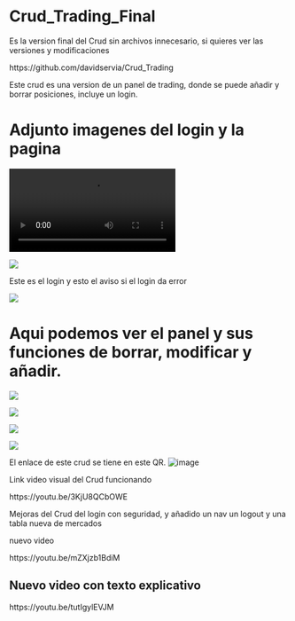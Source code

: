 # Crud_Trading_Final
<p>Es la version final del Crud sin archivos innecesario, si quieres ver las versiones y modificaciones</p>
<p>https://github.com/davidservia/Crud_Trading</p>
<p>Este crud es una version de un panel de trading, donde se puede añadir y borrar posiciones, incluye un login.</p>
<h1>Adjunto imagenes del login y la pagina</h1>
<video src="https://youtu.be/3KjU8QCbOWE"></video>
<p><img src="https://user-images.githubusercontent.com/91873325/155395861-b5cf15d5-39fa-4119-8902-ed736acf3263.JPG"></p>
<p> Este es el login y esto el aviso si el login da error</p>
<p><img src="https://user-images.githubusercontent.com/91873325/155395943-03324dbe-7188-4719-8884-f9bb3f68fee6.JPG"></p>
<h1>Aqui podemos ver el panel y sus funciones de borrar, modificar y añadir.</h1>
<p><img src="https://user-images.githubusercontent.com/91873325/155396134-cef8a4d1-d46f-43c2-b02c-cc06e66d6a78.JPG"></p>
<p><img src="https://user-images.githubusercontent.com/91873325/155396137-82afcf78-afb4-45b9-8076-4f47db0a3c16.JPG"></p>
<p><img src="https://user-images.githubusercontent.com/91873325/155396139-a4374b34-27d4-490e-b089-7351cfb6e8b1.JPG"></p>
<p><img src="https://user-images.githubusercontent.com/91873325/155396131-27791fd7-8b34-4b68-a0d8-3b6501351840.JPG"></p>

El enlace de este crud se tiene en este QR.
![image](https://user-images.githubusercontent.com/91873325/155396378-fbbe2377-7440-4ef2-9d56-aaec6b6a9c65.png)

<p>Link video visual del Crud funcionando</p>
<p>https://youtu.be/3KjU8QCbOWE</p>

<p> Mejoras del Crud del login con seguridad, y añadido un nav un logout y una tabla nueva de mercados </p>
<p> nuevo video</p>
<p>https://youtu.be/mZXjzb1BdiM</p>
<h2>Nuevo video con texto explicativo</h2>
<p>https://youtu.be/tutIgylEVJM</p>

